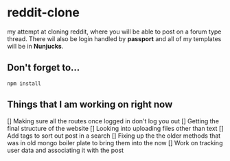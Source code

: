 # reddit-clone
my attempt at cloning reddit, where you will be able to post on a forum type thread.
There wil also be login handled by <strong>passport</strong> and all of my templates will be in <strong>Nunjucks</strong>.


## Don't forget to...
```
npm install
```
## Things that I am working on right now
[] Making sure all the routes once logged in don't log you out
[] Getting the final structure of the website
[] Looking into uploading files other than text
[] Add tags to sort out post in a search
[] Fixing up the the older methods that was in old mongo boiler plate to bring them into the now
[] Work on tracking user data and associating it with the post
